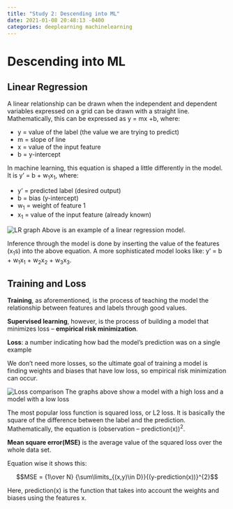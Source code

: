 ```yaml
---
title: "Study 2: Descending into ML"
date: 2021-01-08 20:48:13 -0400
categories: deeplearning machinelearning
---
```


# Descending into ML

## Linear Regression

A linear relationship can be drawn when the independent and dependent variables expressed on a grid can be drawn with a straight line. Mathematically, this can be expressed as 
y = mx +b, where:

-	y = value of the label (the value we are trying to predict)
-	m = slope of line
-	x = value of the input feature
-	b = y-intercept

In machine learning, this equation is shaped a little differently in the model. 
It is y’ = b + w<sub>1</sub>x<sub>1</sub>, where:

-	y’ = predicted label (desired output)
-	b = bias (y-intercept)
-	w<sub>1</sub> = weight of feature 1
-	x<sub>1</sub> = value of the input feature (already known)

![LR graph](https://developers.google.com/machine-learning/crash-course/images/CricketPoints.svg "Linear regression model")
Above is an example of a linear regression model.

Inference through the model is done by inserting the value of the features (x<sub>1</sub>s) into the above equation. A more sophisticated model looks like: y’ = b + w<sub>1</sub>x<sub>1</sub> + w<sub>2</sub>x<sub>2</sub> + w<sub>3</sub>x<sub>3</sub>.

## Training and Loss

__Training__, as aforementioned, is the process of teaching the model the relationship between features and labels through good values. 

__Supervised learning__, however, is the process of building a model that minimizes loss – __empirical risk minimization__.

__Loss__: a number indicating how bad the model’s prediction was on a single example

We don’t need more losses, so the ultimate goal of training a model is finding weights and biases that have low loss, so empirical risk minimization can occur. 

![Loss comparison](https://developers.google.com/machine-learning/crash-course/images/LossSideBySide.png "Loss comparison")
The graphs above show a model with a high loss and a model with a low loss

The most popular loss function is squared loss, or L2 loss. It is basically the square of the difference between the label and the prediction. Mathematically, the equation is (observation – prediction(x))<sup>2</sup>.

__Mean square error(MSE)__ is the average value of the squared loss over the whole data set. 

Equation wise it shows this:

$$MSE = {1\over N} {\sum\limits_{(x,y)\in D}}{(y-prediction(x))}^{2}$$

Here, prediction(x) is the function that takes into account the weights and biases using the features x.
